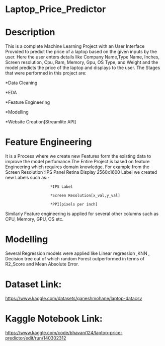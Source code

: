# Laptop_Price_Predictor

# Description

This is a complete Machine Learning Project with  an User Interface Provided to predict the price of a laptop based on the given inputs by the user.
Here the user enters details like Company Name,Type Name, Inches, Screen resolution, Cpu, Ram, Memory, Gpu, OS Type, and Weight and the model predicts the price of the laptop and  displays to the user.
The Stages that were performed in this project are:

*Data Cleaning

*EDA

*Feature Engineering

*Modelling

*Website Creation[Streamlite API]

# Feature Engineering
It is a Process where we create new Features form the existing data to improve the model perfomance.The Entire Project is based on feature Engineering which requires domain knowledge.
For example from the Screen Resolution :IPS Panel Retina Display 2560x1600   Label we created new Labels such as:-              
           
                        *IPS Label
                        
                        *Screen Resolution[x_val,y_val]
                        
                        *PPI[pixels per inch]
 Similarly Feature engineering is applied for several other columns such as CPU, Memory, GPU, OS  etc.

#  Modelling
Several Regression models were applied like Linear regression ,KNN , Decision tree out of which random Forest outperformed in terms of R2_Score and Mean Absolute Error.

# Dataset Link:
https://www.kaggle.com/datasets/ganeshmohane/laptop-datacsv

# Kaggle Notebook Link:
https://www.kaggle.com/code/bhavani124/laptop-price-predictor/edit/run/140302312

                        

                        
